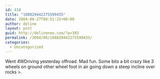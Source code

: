```yaml
---
id: 418
title: "108829442275599435"
date: 2004-06-27T08:51:22+00:00
author: deline
layout: post
guid: http://delineneo.com/?p=303
permalink: /2004/06/108829442275599435/
categories:
  - Uncategorized
---
```

Went 4WDriving yesterday offroad. Mad fun. Some bits a bit crazy like 3 wheels on ground other wheel foot in air going down a steep incline over rocks >.
